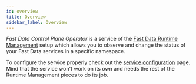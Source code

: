 ```yaml
---
id: overview
title: Overview
sidebar_label: Overview
---
```


<!--
WARNING: this file was automatically generated by Mia-Platform Doc Aggregator.
DO NOT MODIFY IT BY HAND.
Instead, modify the source file and run the aggregator to regenerate this file.
-->

_Fast Data Control Plane Operator_ is a service of the [Fast Data Runtime Management](/fast_data/runtime_management/overview.mdx) setup which allows you to observe and change the status of your Fast Data services in a specific namespace.

To configure the service properly check out the [service configuration](/fast_data/runtime_management/control_plane_operator.mdx) page. Mind that the service won't work on its own and needs the rest of the Runtime Management pieces to do its job.
